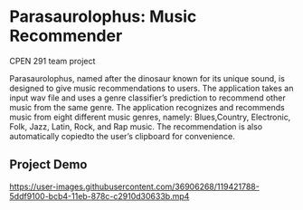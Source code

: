 # Parasaurolophus: Music Recommender
CPEN 291 team project

Parasaurolophus, named after the dinosaur known for its unique sound, is designed to give music recommendations to users. The application takes an input wav file and uses a genre classifier’s prediction to recommend other music from the same genre. The application recognizes and recommends music from eight different music genres, namely: Blues,Country, Electronic, Folk, Jazz, Latin, Rock, and Rap music. The recommendation is also automatically copiedto the user’s clipboard for convenience.

## Project Demo

https://user-images.githubusercontent.com/36906268/119421788-5ddf9100-bcb4-11eb-878c-c2910d30633b.mp4











